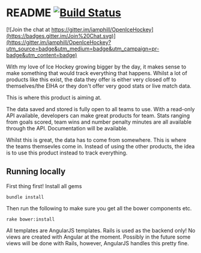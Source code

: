 # README [![Build Status](https://travis-ci.org/iamphill/OpenIceHockey.svg?branch=master)](https://travis-ci.org/iamphill/OpenIceHockey)

[![Join the chat at https://gitter.im/iamphill/OpenIceHockey](https://badges.gitter.im/Join%20Chat.svg)](https://gitter.im/iamphill/OpenIceHockey?utm_source=badge&utm_medium=badge&utm_campaign=pr-badge&utm_content=badge)

With my love of Ice Hockey growing bigger by the day, it makes sense to make something that would track everything that happens.
Whilst a lot of products like this exist, the data they offer is either very closed off to themselves/the EIHA or they don't offer very good stats or live match data.

This is where this product is aiming at.

The data saved and stored is fully open to all teams to use. With a read-only API available, developers can make great products for team. Stats ranging from goals scored, team wins and number penalty minutes are all available through the API. Documentation will be available.

Whilst this is great, the data has to come from somewhere. This is where the teams themsevles come in. Instead of using the other products, the idea is to use this product instead to track everything.

## Running locally

First thing first! Install all gems

```
bundle install
```

Then run the following to make sure you get all the bower components etc.

```
rake bower:install
```

All templates are AngularJS templates. Rails is used as the backend only! No views are created with Angular at the moment. Possibly in the future some views will be done with Rails, however, AngularJS handles this pretty fine.
